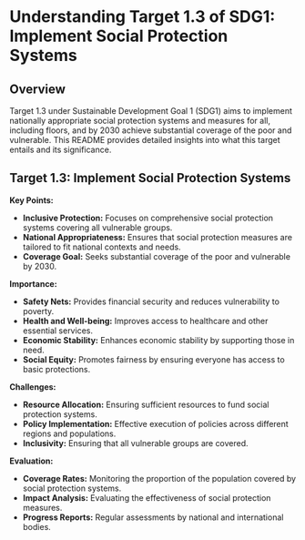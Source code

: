 # Understanding Target 1.3 of SDG1: Implement Social Protection Systems

## Overview
Target 1.3 under Sustainable Development Goal 1 (SDG1) aims to implement nationally appropriate social protection systems and measures for all, including floors, and by 2030 achieve substantial coverage of the poor and vulnerable. This README provides detailed insights into what this target entails and its significance.

## Target 1.3: Implement Social Protection Systems

**Key Points:**
- **Inclusive Protection:** Focuses on comprehensive social protection systems covering all vulnerable groups.
- **National Appropriateness:** Ensures that social protection measures are tailored to fit national contexts and needs.
- **Coverage Goal:** Seeks substantial coverage of the poor and vulnerable by 2030.

**Importance:**
- **Safety Nets:** Provides financial security and reduces vulnerability to poverty.
- **Health and Well-being:** Improves access to healthcare and other essential services.
- **Economic Stability:** Enhances economic stability by supporting those in need.
- **Social Equity:** Promotes fairness by ensuring everyone has access to basic protections.

**Challenges:**
- **Resource Allocation:** Ensuring sufficient resources to fund social protection systems.
- **Policy Implementation:** Effective execution of policies across different regions and populations.
- **Inclusivity:** Ensuring that all vulnerable groups are covered.

**Evaluation:**
- **Coverage Rates:** Monitoring the proportion of the population covered by social protection systems.
- **Impact Analysis:** Evaluating the effectiveness of social protection measures.
- **Progress Reports:** Regular assessments by national and international bodies.
